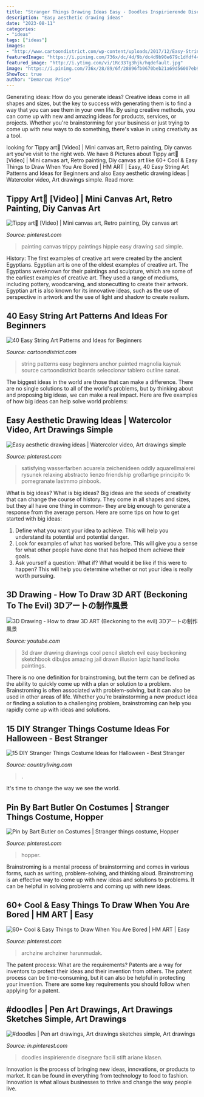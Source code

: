 ```yaml
---
title: "Stranger Things Drawing Ideas Easy - Doodles Inspirierende Disegnare Facili Stift Ariane Klasen"
description: "Easy aesthetic drawing ideas"
date: "2023-08-11"
categories:
- "ideas"
tags: ["ideas"]
images:
- "http://www.cartoondistrict.com/wp-content/uploads/2017/12/Easy-String-Art-Patterns-and-Ideas-for-Beginners5.jpg"
featuredImage: "https://i.pinimg.com/736x/dc/4d/9b/dc4d9b90e679c1dfdf446e955384d15b.jpg"
featured_image: "http://i.ytimg.com/vi/1Rc33Tg3hjk/hqdefault.jpg"
image: "https://i.pinimg.com/736x/28/89/6f/28896fb0670beb21a69d56007eb93d12.jpg"
ShowToc: true
author: "Demarcus Price"
---
```



Generating ideas: How do you generate ideas?
Creative ideas come in all shapes and sizes, but the key to success with generating them is to find a way that you can see them in your own life. By using creative methods, you can come up with new and amazing ideas for products, services, or projects. Whether you're brainstorming for your business or just trying to come up with new ways to do something, there's value in using creativity as a tool.

	

		
looking for Tippy art👣 [Video] | Mini canvas art, Retro painting, Diy canvas art you've visit to the right web. We have 8 Pictures about Tippy art👣 [Video] | Mini canvas art, Retro painting, Diy canvas art like 60+ Cool &amp; Easy Things to Draw When You Are Bored | HM ART | Easy, 40 Easy String Art Patterns and Ideas for Beginners and also Easy aesthetic drawing ideas | Watercolor video, Art drawings simple. Read more:
		
    
## Tippy Art👣 [Video] | Mini Canvas Art, Retro Painting, Diy Canvas Art

<img loading=lazy src="https://i.pinimg.com/736x/2b/f5/79/2bf57913603716caf0502d178e0e43a9.jpg" onerror="this.onerror=null;this.src='https://tse2.mm.bing.net/th?id=OIP.dKCkUCZoOuXHQeXkEhI0QQHaNK&amp;pid=15.1';" alt="Tippy art👣 [Video] | Mini canvas art, Retro painting, Diy canvas art">

_Source: pinterest.com_

>painting canvas trippy paintings hippie easy drawing sad simple. 

	

History: The first examples of creative art were created by the ancient Egyptians.
Egyptian art is one of the oldest examples of creative art. The Egyptians wereknown for their paintings and sculpture, which are some of the earliest examples of creative art. They used a range of mediums, including pottery, woodcarving, and stonecutting to create their artwork. Egyptian art is also known for its innovative ideas, such as the use of perspective in artwork and the use of light and shadow to create realism.

    
## 40 Easy String Art Patterns And Ideas For Beginners

<img loading=lazy src="http://www.cartoondistrict.com/wp-content/uploads/2017/12/Easy-String-Art-Patterns-and-Ideas-for-Beginners5.jpg" onerror="this.onerror=null;this.src='https://tse4.mm.bing.net/th?id=OIP.nLWeTJKrr4faF4Ca8v6PngHaJ4&amp;pid=15.1';" alt="40 Easy String Art Patterns and Ideas for Beginners">

_Source: cartoondistrict.com_

>string patterns easy beginners anchor painted magnolia kaynak source cartoondistrict boards seleccionar tablero outline sanat. 

	

The biggest ideas in the world are those that can make a difference. There are no single solutions to all of the world's problems, but by thinking about and proposing big ideas, we can make a real impact. Here are five examples of how big ideas can help solve world problems:

    
## Easy Aesthetic Drawing Ideas | Watercolor Video, Art Drawings Simple

<img loading=lazy src="https://i.pinimg.com/736x/50/65/60/506560bb7f19d35c3f88901de8a656c6.jpg" onerror="this.onerror=null;this.src='https://tse2.mm.bing.net/th?id=OIP.2gIK6_XuxD5nrVzr1hKI5gHaLH&amp;pid=15.1';" alt="Easy aesthetic drawing ideas | Watercolor video, Art drawings simple">

_Source: pinterest.com_

>satisfying wasserfarben acuarela zeichenideen oddly aquarellmalerei rysunek relaxing abstracto lienzo friendship großartige principito tk pomegranate lastmmo pinbook. 

	

What is big ideas?
What is big ideas? Big ideas are the seeds of creativity that can change the course of history. They come in all shapes and sizes, but they all have one thing in common- they are big enough to generate a response from the average person. Here are some tips on how to get started with big ideas: 
1. Define what you want your idea to achieve. This will help you understand its potential and potential danger. 
2. Look for examples of what has worked before. This will give you a sense for what other people have done that has helped them achieve their goals. 
3. Ask yourself a question: What if? What would it be like if this were to happen? This will help you determine whether or not your idea is really worth pursuing. 

    
## 3D Drawing - How To Draw 3D ART (Beckoning To The Evil) 3Dアートの制作風景

<img loading=lazy src="http://i.ytimg.com/vi/1Rc33Tg3hjk/hqdefault.jpg" onerror="this.onerror=null;this.src='https://tse1.mm.bing.net/th?id=OIP.L2hWPZhFrQ-9_Zbn_BYYSgHaFj&amp;pid=15.1';" alt="3D Drawing - How to draw 3D ART (Beckoning to the evil) 3Dアートの制作風景">

_Source: youtube.com_

>3d draw drawing drawings cool pencil sketch evil easy beckoning sketchbook dibujos amazing jail drawn illusion lapiz hand looks paintings. 

	

There is no one definition for brainstroming, but the term can be defined as the ability to quickly come up with a plan or solution to a problem. Brainstroming is often associated with problem-solving, but it can also be used in other areas of life. Whether you’re brainstorming a new product idea or finding a solution to a challenging problem, brainstroming can help you rapidly come up with ideas and solutions.

    
## 15 DIY Stranger Things Costume Ideas For Halloween - Best Stranger

<img loading=lazy src="https://hips.hearstapps.com/hmg-prod.s3.amazonaws.com/images/stranger-things-girls-eleven-costume-1570554962.jpg?crop=1xw:1xh;center,top&amp;resize=480:*" onerror="this.onerror=null;this.src='https://tse1.mm.bing.net/th?id=OIP.zLUczl7EIYAjWyAl5HUPOgHaLH&amp;pid=15.1';" alt="15 DIY Stranger Things Costume Ideas for Halloween - Best Stranger">

_Source: countryliving.com_

>. 

	

It's time to change the way we see the world.

    
## Pin By Bart Butler On Costumes | Stranger Things Costume, Hopper

<img loading=lazy src="https://i.pinimg.com/736x/28/89/6f/28896fb0670beb21a69d56007eb93d12.jpg" onerror="this.onerror=null;this.src='https://tse3.mm.bing.net/th?id=OIP.rLgAXsjH6Is7YOtq19SgOgAAAA&amp;pid=15.1';" alt="Pin by Bart Butler on Costumes | Stranger things costume, Hopper">

_Source: pinterest.com_

>hopper. 

	

Brainstroming is a mental process of brainstorming and comes in various forms, such as writing, problem-solving, and thinking aloud. Brainstroming is an effective way to come up with new ideas and solutions to problems. It can be helpful in solving problems and coming up with new ideas.

    
## 60+ Cool &amp; Easy Things To Draw When You Are Bored | HM ART | Easy

<img loading=lazy src="https://i.pinimg.com/736x/dc/4d/9b/dc4d9b90e679c1dfdf446e955384d15b.jpg" onerror="this.onerror=null;this.src='https://tse2.mm.bing.net/th?id=OIP.joihaJwzMAia4AQ_4s1OBAHaLP&amp;pid=15.1';" alt="60+ Cool &amp; Easy Things to Draw When You Are Bored | HM ART | Easy">

_Source: pinterest.com_

>archzine archziner harunmudak. 

	

The patent process: What are the requirements?
Patents are a way for inventors to protect their ideas and their invention from others. The patent process can be time-consuming, but it can also be helpful in protecting your invention. There are some key requirements you should follow when applying for a patent.

    
## #doodles | Pen Art Drawings, Art Drawings Sketches Simple, Art Drawings

<img loading=lazy src="https://i.pinimg.com/736x/af/fc/f0/affcf094977b95268961c347e6a3fb90.jpg" onerror="this.onerror=null;this.src='https://tse3.mm.bing.net/th?id=OIP.9qdq5sRytkIl672fRNCXvQHaO0&amp;pid=15.1';" alt="#doodles | Pen art drawings, Art drawings sketches simple, Art drawings">

_Source: in.pinterest.com_

>doodles inspirierende disegnare facili stift ariane klasen. 

	

Innovation is the process of bringing new ideas, innovations, or products to market. It can be found in everything from technology to food to fashion. Innovation is what allows businesses to thrive and change the way people live.

